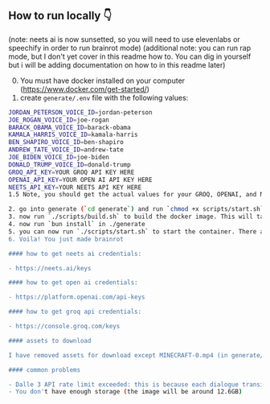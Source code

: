 ## How to run locally 👇

(note: neets ai is now sunsetted, so you will need to use elevenlabs or speechify in order to run brainrot mode)
(additional note: you can run rap mode, but I don't yet cover in this readme how to. You can dig in yourself but i will be adding documentation on how to in this readme later)

0. You must have docker installed on your computer (https://www.docker.com/get-started/)
1. create `generate/.env` file with the following values:

```bash
JORDAN_PETERSON_VOICE_ID=jordan-peterson
JOE_ROGAN_VOICE_ID=joe-rogan
BARACK_OBAMA_VOICE_ID=barack-obama
KAMALA_HARRIS_VOICE_ID=kamala-harris
BEN_SHAPIRO_VOICE_ID=ben-shapiro
ANDREW_TATE_VOICE_ID=andrew-tate
JOE_BIDEN_VOICE_ID=joe-biden
DONALD_TRUMP_VOICE_ID=donald-trump
GROQ_API_KEY=YOUR GROQ API KEY HERE
OPENAI_API_KEY=YOUR OPEN AI API KEY HERE
NEETS_API_KEY=YOUR NEETS API KEY HERE
1.5 Note, you should get the actual values for your GROQ, OPENAI, and NEETS api keys before proceeding (scroll down for links on where to get each)

2. go into generate (`cd generate`) and run `chmod +x scripts/start.sh`, and `chmod +x scripts/build.sh`. This will make the scripts executable.
3. now run `./scripts/build.sh` to build the docker image. This will take 5-15 minutes, as there are a lot of dependencies. The image is around 5.5GB.
4. now run `bun install` in ./generate
5. you can now run `./scripts/start.sh` to start the container. There are two modes you can run. regular mode and studio mode. Regular mode executes the localBuild.ts script, and outputs a video in the out directory. Studio mode executes the localBuild.ts script, but doesn't render the video. Instead, it generates the necessary audio and context files for the video, and runs `bun run start` outside of the container. This allows you to edit the actual video code (in `src/Composition.tsx`).in real-time and have it update on the spot. To run in studio mode, run `MODE=studio ./scripts/start.sh`. To run in regular mode, run `./scripts/start.sh`. In order to change what video is generated, you can change the variable values at the top in localBuild.ts. The video generation process can take 10-20 minutes so be patient!
6. Voila! You just made brainrot

#### how to get neets ai credentials:

- https://neets.ai/keys

#### how to get open ai credentials:

- https://platform.openai.com/api-keys

#### how to get groq api credentials:

- https://console.groq.com/keys

#### assets to download

I have removed assets for download except MINECRAFT-0.mp4 (in generate/public/background/). If you want your own GTA / Minecraft / etc. bottom half video just find some on youtube. and add the videos to generate/public/background/ folder.

#### common problems

- Dalle 3 API rate limit exceeded: this is because each dialogue transition has an image, and it is prompted to have 7 dialogue transitions. However, typical tier 1 open ai accounts can only generate 5 images per minute. You might need to reduce the # of dialog transitions if this is the case (in generate/transcript.mjs)
- You don't have enough storage (the image will be around 12.6GB)
```
